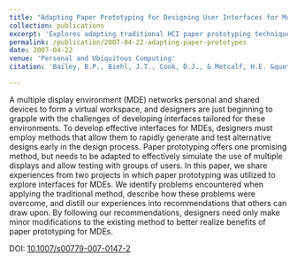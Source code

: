 ```yaml
---
title: "Adapting Paper Prototyping for Designing User Interfaces for Multiple Display Environments"
collection: publications
excerpt: 'Explores adapting traditional HCI paper prototyping techniques for use in designing interfaces and interactions for multiple design environments.'
permalink: /publication/2007-04-22-adapting-paper-prototypes
date: 2007-04-22
venue: 'Personal and Ubiquitous Computing'
citation: 'Bailey, B.P., Biehl, J.T., Cook, D.J., & Metcalf, H.E. &quot;Adapting Paper Prototyping for Designing User Interfaces for Multiple Display Environments;. <i>Pers Ubiquit Comput</i> (2008) 12: 269.'

---
```

A multiple display environment (MDE) networks personal and shared devices to form a virtual workspace, and designers are just beginning to grapple with the challenges of developing interfaces tailored for these environments. To develop effective interfaces for MDEs, designers must employ methods that allow them to rapidly generate and test alternative designs early in the design process. Paper prototyping offers one promising method, but needs to be adapted to effectively simulate the use of multiple displays and allow testing with groups of users. In this paper, we share experiences from two projects in which paper prototyping was utilized to explore interfaces for MDEs. We identify problems encountered when applying the traditional method, describe how these problems were overcome, and distill our experiences into recommendations that others can draw upon. By following our recommendations, designers need only make minor modifications to the existing method to better realize benefits of paper prototyping for MDEs.

DOI: [10.1007/s00779-007-0147-2](https://doi.org/10.1007/s00779-007-0147-2)
